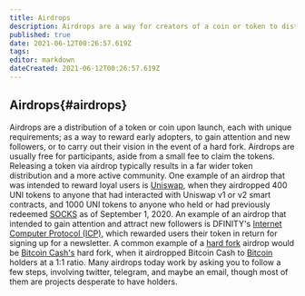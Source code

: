 ```yaml
---
title: Airdrops
description: Airdrops are a way for creators of a coin or token to distribute those coins or tokens at launch.
published: true
date: 2021-06-12T00:26:57.619Z
tags: 
editor: markdown
dateCreated: 2021-06-12T00:26:57.619Z
---
```


## Airdrops{#airdrops}

Airdrops are a distribution of a token or coin upon launch, each with unique requirements; as a way to reward early adopters, to gain attention and new followers, or to carry out their vision in the event of a hard fork. Airdrops are usually free for participants, aside from a small fee to claim the tokens. Releasing a token via airdrop typically results in a far wider token distribution and a more active community. One example of an airdrop that was intended to reward loyal users is [Uniswap](https://info.uniswap.org), when they airdropped 400 UNI tokens to anyone that had interacted with Uniswap v1 or v2 smart contracts, and 1000 UNI tokens to anyone who held or had previously redeemed [SOCKS](https://unisocks.exchange/) as of September 1, 2020. An example of an airdrop that intended to gain attention and attract new followers is DFINITY's [Internet Computer Protocol (ICP)](https://dfinity.org/), which rewarded users their token in return for signing up for a newsletter. A common example of a [hard fork](en/glossary/forks) airdrop would be [Bitcoin Cash's](en/bitcoin-cash) hard fork, when it airdropped Bitcoin Cash to [Bitcoin](en/bitcoin) holders at a 1:1 ratio. Many airdrops today work by asking you to follow a few steps, involving twitter, telegram, and maybe an email, though most of them are projects desperate to have holders.